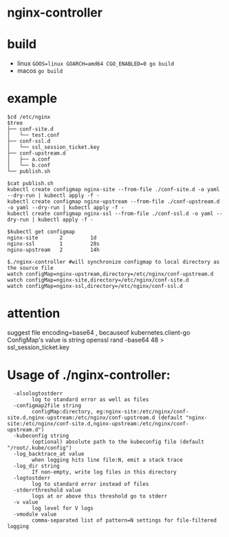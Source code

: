 # nginx-controller

# build
- linux `GOOS=linux GOARCH=amd64 CGO_ENABLED=0 go build`
- macos `go build`

# example
```
$cd /etc/nginx
$tree
├── conf-site.d
│   └── test.conf
├── conf-ssl.d
│   └── ssl_session_ticket.key
├── conf-upstream.d
│   ├── a.conf
│   └── b.conf
└── publish.sh

$cat publish.sh
kubectl create configmap nginx-site --from-file ./conf-site.d -o yaml --dry-run | kubectl apply -f -
kubectl create configmap nginx-upstream --from-file ./conf-upstream.d -o yaml --dry-run | kubectl apply -f -
kubectl create configmap nginx-ssl --from-file ./conf-ssl.d -o yaml --dry-run | kubectl apply -f -

$kubectl get configmap 
nginx-site       2         1d
nginx-ssl        1         28s
nginx-upstream   2         14h

$./nginx-controller #will synchronize configmap to local directory as the source file
watch configMap=nginx-upstream,directory=/etc/nginx/conf-upstream.d 
watch configMap=nginx-site,directory=/etc/nginx/conf-site.d 
watch configMap=nginx-ssl,directory=/etc/nginx/conf-ssl.d 
```
# attention
suggest file encoding=base64 , becauseof kubernetes.client-go ConfigMap's value is string 
openssl rand -base64 48 > ssl_session_ticket.key

# Usage of ./nginx-controller:
```
  -alsologtostderr
        log to standard error as well as files
  -configmap2file string
        configMap:directory, eg:nginx-site:/etc/nginx/conf-site.d,nginx-upstream:/etc/nginx/conf-upstream.d (default "nginx-site:/etc/nginx/conf-site.d,nginx-upstream:/etc/nginx/conf-upstream.d")
  -kubeconfig string
        (optional) absolute path to the kubeconfig file (default "/root/.kube/config")
  -log_backtrace_at value
        when logging hits line file:N, emit a stack trace
  -log_dir string
        If non-empty, write log files in this directory
  -logtostderr
        log to standard error instead of files
  -stderrthreshold value
        logs at or above this threshold go to stderr
  -v value
        log level for V logs
  -vmodule value
        comma-separated list of pattern=N settings for file-filtered logging
```
